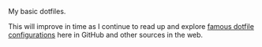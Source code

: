 My basic dotfiles.

This will improve in time as I continue to read up and explore [famous dotfile configurations](http://dotfiles.github.io/) here in GitHub and other sources in the web.